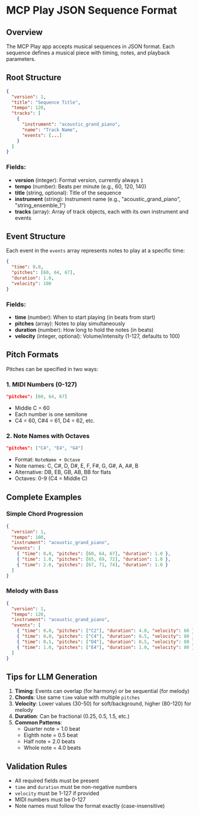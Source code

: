 # MCP Play JSON Sequence Format

## Overview
The MCP Play app accepts musical sequences in JSON format. Each sequence defines a musical piece with timing, notes, and playback parameters.

## Root Structure
```json
{
  "version": 1,
  "title": "Sequence Title",
  "tempo": 120,
  "tracks": [
    {
      "instrument": "acoustic_grand_piano",
      "name": "Track Name",
      "events": [...]
    }
  ]
}
```

### Fields:
- **version** (integer): Format version, currently always `1`
- **tempo** (number): Beats per minute (e.g., 60, 120, 140)
- **title** (string, optional): Title of the sequence
- **instrument** (string): Instrument name (e.g., "acoustic_grand_piano", "string_ensemble_1")
- **tracks** (array): Array of track objects, each with its own instrument and events

## Event Structure
Each event in the `events` array represents notes to play at a specific time:

```json
{
  "time": 0.0,
  "pitches": [60, 64, 67],
  "duration": 1.0,
  "velocity": 100
}
```

### Fields:
- **time** (number): When to start playing (in beats from start)
- **pitches** (array): Notes to play simultaneously
- **duration** (number): How long to hold the notes (in beats)
- **velocity** (integer, optional): Volume/intensity (1-127, defaults to 100)

## Pitch Formats
Pitches can be specified in two ways:

### 1. MIDI Numbers (0-127)
```json
"pitches": [60, 64, 67]
```
- Middle C = 60
- Each number is one semitone
- C4 = 60, C#4 = 61, D4 = 62, etc.

### 2. Note Names with Octaves
```json
"pitches": ["C4", "E4", "G4"]
```
- Format: `NoteName + Octave`
- Note names: C, C#, D, D#, E, F, F#, G, G#, A, A#, B
- Alternative: DB, EB, GB, AB, BB for flats
- Octaves: 0-9 (C4 = Middle C)

## Complete Examples

### Simple Chord Progression
```json
{
  "version": 1,
  "tempo": 100,
  "instrument": "acoustic_grand_piano",
  "events": [
    { "time": 0.0, "pitches": [60, 64, 67], "duration": 1.0 },
    { "time": 1.0, "pitches": [65, 69, 72], "duration": 1.0 },
    { "time": 2.0, "pitches": [67, 71, 74], "duration": 1.0 }
  ]
}
```

### Melody with Bass
```json
{
  "version": 1,
  "tempo": 120,
  "instrument": "acoustic_grand_piano",
  "events": [
    { "time": 0.0, "pitches": ["C2"], "duration": 4.0, "velocity": 60 },
    { "time": 0.0, "pitches": ["C4"], "duration": 0.5, "velocity": 80 },
    { "time": 0.5, "pitches": ["D4"], "duration": 0.5, "velocity": 80 },
    { "time": 1.0, "pitches": ["E4"], "duration": 1.0, "velocity": 80 }
  ]
}
```

## Tips for LLM Generation

1. **Timing**: Events can overlap (for harmony) or be sequential (for melody)
2. **Chords**: Use same `time` value with multiple `pitches`
3. **Velocity**: Lower values (30-50) for soft/background, higher (80-120) for melody
4. **Duration**: Can be fractional (0.25, 0.5, 1.5, etc.)
5. **Common Patterns**:
   - Quarter note = 1.0 beat
   - Eighth note = 0.5 beat  
   - Half note = 2.0 beats
   - Whole note = 4.0 beats

## Validation Rules
- All required fields must be present
- `time` and `duration` must be non-negative numbers
- `velocity` must be 1-127 if provided
- MIDI numbers must be 0-127
- Note names must follow the format exactly (case-insensitive)